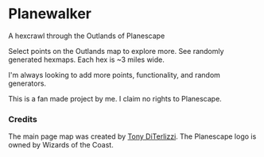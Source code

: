 # Planewalker
A hexcrawl through the Outlands of Planescape

Select points on the Outlands map to explore more. See randomly generated hexmaps. Each hex is ~3 miles wide. 

I'm always looking to add more points, functionality, and random generators.

This is a fan made project by me. I claim no rights to Planescape.

### Credits
The main page map was created by [Tony DiTerlizzi](https://diterlizzi.com/). The Planescape logo is owned by Wizards of the Coast.
